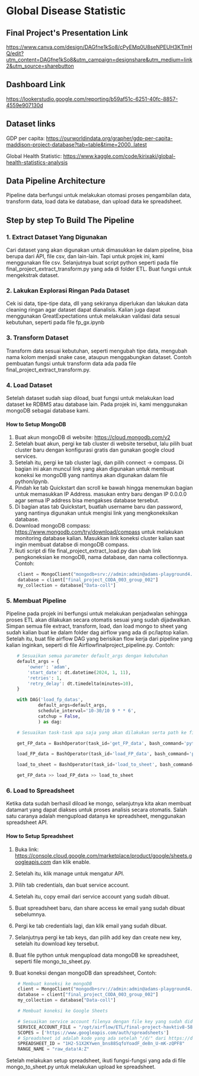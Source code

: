 # Global Disease Statistic

## Final Project's Presentation Link
https://www.canva.com/design/DAGfne1kSo8/cPyEMq0U8seNPEUH3KTmHQ/edit?utm_content=DAGfne1kSo8&utm_campaign=designshare&utm_medium=link2&utm_source=sharebutton

## Dashboard Link
https://lookerstudio.google.com/reporting/b59af51c-6251-40fc-8857-4559e907130d

## Dataset links

GDP per capita: https://ourworldindata.org/grapher/gdp-per-capita-maddison-project-database?tab=table&time=2000..latest

Global Health Statistic: https://www.kaggle.com/code/kirixaki/global-health-statistics-analysis

## Data Pipeline Architecture

Pipeline data berfungsi untuk melakukan otomasi proses pengambilan data, transform data, load data ke database, dan upload data ke spreadsheet.

## Step by step To Build The Pipeline

### 1. Extract Dataset Yang Digunakan

Cari dataset yang akan digunakan untuk dimasukkan ke dalam pipeline, bisa berupa dari API, file csv, dan lain-lain. Tapi untuk projek ini, kami menggunakan file csv.
Selanjutnya buat script python seperti pada file final_project_extract_transform.py yang ada di folder ETL. Buat fungsi untuk mengekstrak dataset.

### 2. Lakukan Explorasi Ringan Pada Dataset

Cek isi data, tipe-tipe data, dll yang sekiranya diperlukan dan lakukan data cleaning ringan agar dataset dapat dianalisis.
Kalian juga dapat menggunakan GreatExpectations untuk melakukan validasi data sesuai kebutuhan, seperti pada file fp_gx.ipynb

### 3. Transform Dataset

Transform data sesuai kebutuhan, seperti mengubah tipe data, mengubah nama kolom menjadi snake case, ataupun menggabungkan dataset.
Contoh pembuatan fungsi untuk transform data ada pada file final_project_extract_transform.py.

### 4. Load Dataset

Setelah dataset sudah siap diload, buat fungsi untuk melakukan load dataset ke RDBMS atau database lain.
Pada projek ini, kami menggunakan mongoDB sebagai database kami.

#### How to Setup MongoDB

1. Buat akun mongoDB di website: https://cloud.mongodb.com/v2
2. Setelah buat akun, pergi ke tab cluster di website tersebut, lalu pilih buat cluster baru dengan konfigurasi gratis dan gunakan google cloud services.
3. Setelah itu, pergi ke tab cluster lagi, dan pilih connect -> compass. Di bagian ini akan muncul link yang akan digunakan untuk membuat koneksi ke mongoDB yang nantinya akan digunakan dalam file python/ipynb.
4. Pindah ke tab Quickstart dan scroll ke bawah hingga menemukan bagian untuk memasukkan IP Address. masukan entry baru dengan IP 0.0.0.0 agar semua IP address bisa mengakses database tersebut.
5. Di bagian atas tab Quickstart, buatlah username baru dan password, yang nantinya digunakan untuk mengisi link yang mengkoneksikan database.
6. Download mongoDB compass: https://www.mongodb.com/try/download/compass untuk melakukan monitoring database kalian. Masukkan link koneksi cluster kalian saat ingin membuat databse di mongoDB compass.
7. Ikuti script di file final_project_extract_load.py dan ubah link pengkoneksian ke mongoDB, nama database, dan nama collectionnya. Contoh:
   ```py
    client = MongoClient("mongodb+srv://admin:admin@adams-playground4.s8xqk.mongodb.net/?serverSelectionTimeoutMS=5000")
    database = client["final_project_CODA_003_group_002"]
    my_collection = database["Data-coll"]
   ```

### 5. Membuat Pipeline

Pipeline pada projek ini berfungsi untuk melakukan penjadwalan sehingga proses ETL akan dilakukan secara otomatis sesuai yang sudah dijadwalkan.
Simpan semua file extract, transform, load, dan load mongo to sheet yang sudah kalian buat ke dalam folder dag airflow yang ada di pc/laptop kalian.
Setelah itu, buat file airflow DAG yang berisikan flow kerja dari pipeline yang kalian inginkan, seperti di file Airflowfinalproject_pipeline.py. Contoh:
```py
    # Sesuaikan semua parameter default_args dengan kebutuhan
    default_args = {
        'owner': 'adam',
        'start_date': dt.datetime(2024, 1, 11),
        'retries': 1,
        'retry_delay': dt.timedelta(minutes=10),
    }

    with DAG('load_fp_datas',
            default_args=default_args,
            schedule_interval='10-30/10 9 * * 6',
            catchup = False,
            ) as dag:

    # Sesuaikan task-task apa saja yang akan dilakukan serta path ke file yang digunakan

    get_FP_data = BashOperator(task_id='get_FP_data', bash_command='python /opt/airflow/ETL/final_project_extract_transform.py')

    load_FP_data = BashOperator(task_id='load_FP_data', bash_command='python /opt/airflow/ETL/final_project_load.py')

    load_to_sheet = BashOperator(task_id='load_to_sheet', bash_command='python /opt/airflow/ETL/mongo_to_sheet.py')

    get_FP_data >> load_FP_data >> load_to_sheet
```

### 6. Load to Spreadsheet

Ketika data sudah berhasil diload ke mongo, selanjutnya kita akan membuat datamart yang dapat diakses untuk proses analisis secara otomatis.
Salah satu caranya adalah mengupload datanya ke spreadsheet, menggunakan spreadsheet API.

#### How to Setup Spreadsheet

1. Buka link: https://console.cloud.google.com/marketplace/product/google/sheets.googleapis.com dan klik enable.
2. Setelah itu, klik manage untuk mengatur API.
3. Pilih tab credentials, dan buat service account.
4. Setelah itu, copy email dari service account yang sudah dibuat.
5. Buat spreadsheet baru, dan share access ke email yang sudah dibuat sebelumnya.
6. Pergi ke tab credentials lagi, dan klik email yang sudah dibuat.
7. Selanjutnya pergi ke tab keys, dan pilih add key dan create new key, setelah itu download key tersebut.
8. Buat file python untuk mengupload data mongoDB ke spreadsheet, seperti file mongo_to_sheet.py.
9. Buat koneksi dengan mongoDB dan spreadsheet, Contoh:

   ```py
    # Membuat koneksi ke mongoDB
    client = MongoClient("mongodb+srv://admin:admin@adams-playground4.s8xqk.mongodb.net/?serverSelectionTimeoutMS=5000")
    database = client["final_project_CODA_003_group_002"]
    my_collection = database["Data-coll"]

    # Membuat koneksi ke Google Sheets

    # Sesuaikan service account filenya dengan file key yang sudah didownload dan juga spreadsheet_idnya
    SERVICE_ACCOUNT_FILE = "/opt/airflow/ETL/final-project-havktiv8-58b34f290147.json"
    SCOPES = ['https://www.googleapis.com/auth/spreadsheets']
    # Spreadsheet id adalah kode yang ada setelah "/d/" dari https://docs.google.com/spreadsheets/d/1ihkKi3KTsZFcaLXnHiLhEQlMjI-JW5y71s-8ijmon14/
    SPREADSHEET_ID = "1H2-51X2KYwen_bns88SqfoYoadF_de8n_U-mK-zQPF8"
    RANGE_NAME = "raw_data!A:Z"
   ```

Setelah melakukan setup spreadsheet, ikuti fungsi-fungsi yang ada di file mongo_to_sheet.py untuk melakukan upload ke spreadsheet.



